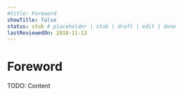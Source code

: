 ```yaml
---
#title: Foreword
showTitle: false
status: stub # placeholder | stub | draft | edit | done
lastReviewedOn: 2018-11-13
---
```


# Foreword

TODO: Content